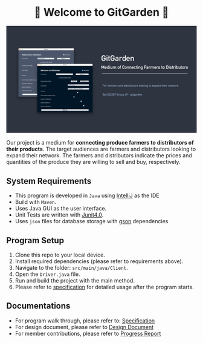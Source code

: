 <h1 align="center"> &#127814 Welcome to GitGarden &#127814 </h1>

![titlePage](phase2/assets/titlePage.png)

Our project is a medium for **connecting produce farmers to distributors of their products**. The target audiences are farmers and distributors looking to expand their network. The farmers and distributors indicate the prices and quantities of the produce they are willing to sell and buy, respectively.


## System Requirements

- This program is developed in `Java` using [IntelliJ](https://www.jetbrains.com/idea/) as the IDE
- Build with `Maven`.
- Uses Java GUI as the user interface.
- Unit Tests are written with [Junit4.0](https://junit.org/junit5/).
- Uses `json` files for database storage with [gson](https://sites.google.com/site/gson/gson-user-guide) dependencies


## Program Setup

1. Clone this repo to your local device.
2. Install required dependencies (please refer to requirements above).
3. Navigate to the folder: `src/main/java/Client`.
4. Open the `Driver.java` file.
5. Run and build the project with the main method.
6. Please refer to [specification](phase2/specification.md) for detailed usage after the program starts.


## Documentations

- For program walk through, please refer to: [Specification](phase2/specification.md)
- For design document, please refer to [Design Document](phase2/design_document.md)
- For member contributions, please refer to [Progress Report](phase2/progress_report.md)
